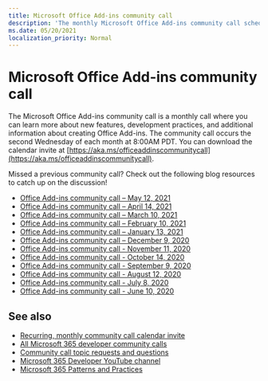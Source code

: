```yaml
---
title: Microsoft Office Add-ins community call
description: 'The monthly Microsoft Office Add-ins community call schedule and resources'
ms.date: 05/20/2021
localization_priority: Normal
---
```


# Microsoft Office Add-ins community call

The Microsoft Office Add-ins community call is a monthly call where you can learn more about new features, development practices, and additional information about creating Office Add-ins. The community call occurs the second Wednesday of each month at 8:00AM PDT. You can download the calendar invite at [https://aka.ms/officeaddinscommunitycall](https://aka.ms/officeaddinscommunitycall).

Missed a previous community call? Check out the following blog resources to catch up on the discussion!
- [Office Add-ins community call – May 12, 2021](https://techcommunity.microsoft.com/t5/microsoft-365-pnp-blog/office-add-ins-community-call-may-2021/ba-p/2369804)
- [Office Add-ins community call – April 14, 2021](https://techcommunity.microsoft.com/t5/microsoft-365-pnp-blog/office-add-ins-community-call-april-14-2021/ba-p/2318886)
- [Office Add-ins community call – March 10, 2021](https://techcommunity.microsoft.com/t5/microsoft-365-pnp-blog/office-add-ins-community-call-march-10-2021/ba-p/2205369)
- [Office Add-ins community call – February 10, 2021](https://developer.microsoft.com/office/blogs/office-add-ins-community-call-february-10-2021/)
- [Office Add-ins community call – January 13, 2021](https://developer.microsoft.com/office/blogs/office-add-ins-community-call-january-13-2021%e2%80%af/)
- [Office Add-ins community call – December 9, 2020](https://developer.microsoft.com/microsoft-365/blogs/office-add-ins-community-call-december-9-2020/)
- [Office Add-ins community call - November 11, 2020](https://developer.microsoft.com/office/blogs/office-add-ins-community-call-november-11-2020/)
- [Office Add-ins community call - October 14, 2020](https://developer.microsoft.com/office/blogs/office-add-ins-community-call-october-14-2020%E2%80%AF/)
- [Office Add-ins community call - September 9, 2020](https://developer.microsoft.com/office/blogs/office-add-ins-community-call-september-9-2020/)
- [Office Add-ins community call - August 12, 2020](https://developer.microsoft.com/office/blogs/office-add-ins-community-call-august-12-2020%E2%80%AF/)
- [Office Add-ins community call - July 8, 2020](https://developer.microsoft.com/office/blogs/office-add-ins-community-call-july-8-2020/)
- [Office Add-ins community call - June 10, 2020](https://developer.microsoft.com/office/blogs/office-add-ins-community-call-june-10-2020/)

## See also

- [Recurring, monthly community call calendar invite](https://aka.ms/officeaddinscommunitycall)
- [All Microsoft 365 developer community calls](https://aka.ms/M365DevCalls​)
- [Community call topic requests and questions](https://aka.ms/officeaddinsform)
- [Microsoft 365 Developer YouTube channel](https://aka.ms/OfficeDevYouTube)
- [Microsoft 365 Patterns and Practices](https://aka.ms/M365PnP)
